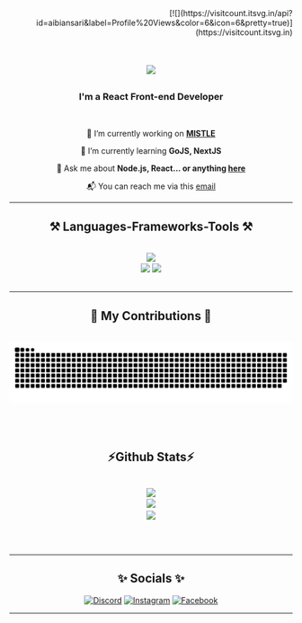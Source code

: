 <div align="right">
    [![](https://visitcount.itsvg.in/api?id=aibiansari&label=Profile%20Views&color=6&icon=6&pretty=true)](https://visitcount.itsvg.in)
</div>
<h1 align="center">
    <img src="https://readme-typing-svg.herokuapp.com/?font=Righteous&size=36&center=true&vCenter=true&width=500&height=60&duration=4000&lines=Hello+There!+👋;+I'm+Abdullah+Ansari!;" />
</h1>

<h3 align="center">I'm a React Front-end Developer </h3>

<br/>

<div align="center">
 
 🔭 I’m currently working on <a href="https://github.com/Mistle-Diagrams/Mistle" target="_blank" >**MISTLE**</a>
 
 🌱 I’m currently learning **GoJS, NextJS**

💬 Ask me about **Node.js, React... or anything [here](https://github.com/aibiansari/aibiansari/issues)**

📬 You can reach me via this [email](aibiansari1@gmail.com)

 </div>

 <hr/>
 
<h2 align="center">⚒️ Languages-Frameworks-Tools ⚒️</h2>
<br/>
<div align="center">
    <img src="https://skillicons.dev/icons?i=react,html,css,vscode,figma,mongodb,tailwind,git,javascript,typescript" /><br>
    <img src="https://skillicons.dev/icons?i=nodejs,python,nextjs" />
     <img src="https://skillicons.dev/icons?i=github,atom,bash,ae,ai,ps,vim" /><br>
</div>

<br/>
<hr/>

<div align="center">
  <h2>🐍 My Contributions 🐍</h2>
  <br>
  <img alt="snake eating my contributions" src="https://raw.githubusercontent.com/aibiansari/aibiansari/output/github-contribution-grid-snake.svg" />
  
  <br/><br/>
</div>

<h2 align="center">⚡Github Stats⚡</h2>
<br>
<div align=center>
     <img width=390 src="https://github-readme-streak-stats.herokuapp.com/?user=aibiansari&theme=tokyonight&border_radius=12&hide_border=false" /> 
    <br/>
    <img width=390 src="https://github-readme-stats.vercel.app/api?username=aibiansari&show_icons=true&rank_icon=github&theme=tokyonight&hide_border=false&include_all_commits=false&border_radius=12&count_private=true"/> 
    <br/>
    <img width=325 align="center" src="https://github-readme-stats.vercel.app/api/top-langs/?username=aibiansari&theme=tokyonight&hide_border=false&border_radius=12&include_all_commits=true&count_private=true&layout=compact&exclude_repo=Banking-Management-System" />
    
<br/><br/>

<hr/>

<h2 align="center">✨ Socials ✨</h2>

[![Discord](https://img.shields.io/badge/Discord-%237289DA.svg?logo=discord&logoColor=white)](https://discord.com/users/603851352690655243) 
[![Instagram](https://img.shields.io/badge/Instagram-%23E4405F.svg?logo=Instagram&logoColor=white)](https://www.instagram.com/aibiansari/)
[![Facebook](https://img.shields.io/badge/Facebook-%231877F2.svg?logo=Facebook&logoColor=white)](https://www.facebook.com/aibiansari/)

</div>

<hr/>

<br/>
